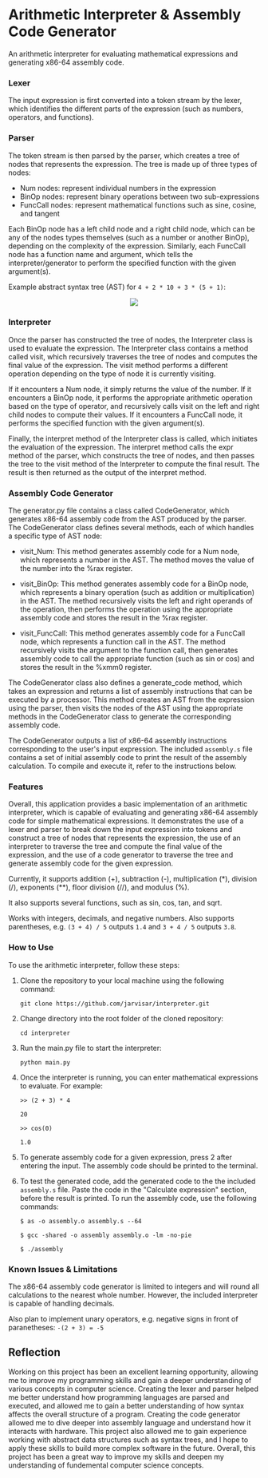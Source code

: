 # Arithmetic Interpreter & Assembly Code Generator
An arithmetic interpreter for evaluating mathematical expressions and generating x86-64 assembly code.

### Lexer
The input expression is first converted into a token stream by the lexer, which identifies the different parts of the expression (such as numbers, operators, and functions).

### Parser
The token stream is then parsed by the parser, which creates a tree of nodes that represents the expression. The tree is made up of three types of nodes: 

* Num nodes: represent individual numbers in the expression
* BinOp nodes: represent binary operations between two sub-expressions
* FuncCall nodes: represent mathematical functions such as sine, cosine, and tangent 

Each BinOp node has a left child node and a right child node, which can be any of the nodes types themselves (such as a number or another BinOp), depending on the complexity of the expression. Similarly, each FuncCall node has a function name and argument, which tells the interpreter/generator to perform the specified function with the given argument(s).

Example abstract syntax tree (AST) for `4 + 2 * 10 + 3 * (5 + 1)`:

<p align="center">
  <img src="https://keleshev.com/abstract-syntax-tree-an-example-in-c/ast.svg"/>
</p>

### Interpreter
Once the parser has constructed the tree of nodes, the Interpreter class is used to evaluate the expression. The Interpreter class contains a method called visit, which recursively traverses the tree of nodes and computes the final value of the expression. The visit method performs a different operation depending on the type of node it is currently visiting.

If it encounters a Num node, it simply returns the value of the number. If it encounters a BinOp node, it performs the appropriate arithmetic operation based on the type of operator, and recursively calls visit on the left and right child nodes to compute their values. If it encounters a FuncCall node, it performs the specified function with the given argument(s).

Finally, the interpret method of the Interpreter class is called, which initiates the evaluation of the expression. The interpret method calls the expr method of the parser, which constructs the tree of nodes, and then passes the tree to the visit method of the Interpreter to compute the final result. The result is then returned as the output of the interpret method.

### Assembly Code Generator

The generator.py file contains a class called CodeGenerator, which generates x86-64 assembly code from the AST produced by the parser. The CodeGenerator class defines several methods, each of which handles a specific type of AST node:

* visit_Num: This method generates assembly code for a Num node, which represents a number in the AST. The method moves the value of the number into the %rax register.

* visit_BinOp: This method generates assembly code for a BinOp node, which represents a binary operation (such as addition or multiplication) in the AST. The method recursively visits the left and right operands of the operation, then performs the operation using the appropriate assembly code and stores the result in the %rax register.

* visit_FuncCall: This method generates assembly code for a FuncCall node, which represents a function call in the AST. The method recursively visits the argument to the function call, then generates assembly code to call the appropriate function (such as sin or cos) and stores the result in the %xmm0 register.

The CodeGenerator class also defines a generate_code method, which takes an expression and returns a list of assembly instructions that can be executed by a processor. This method creates an AST from the expression using the parser, then visits the nodes of the AST using the appropriate methods in the CodeGenerator class to generate the corresponding assembly code.

The CodeGenerator outputs a list of x86-64 assembly instructions corresponding to the user's input expression. The included `assembly.s` file contains a set of initial assembly code to print the result of the assembly calculation. To compile and execute it, refer to the instructions below.

### Features
Overall, this application provides a basic implementation of an arithmetic interpreter, which is capable of evaluating and generating x86-64 assembly code for simple mathematical expressions. It demonstrates the use of a lexer and parser to break down the input expression into tokens and construct a tree of nodes that represents the expression, the use of an interpreter to traverse the tree and compute the final value of the expression, and the use of a code generator to traverse the tree and generate assembly code for the given expression.

Currently, it supports addition (+), subtraction (-), multiplication (*), division (/), exponents (**), floor division (//), and modulus (%).

It also supports several functions, such as sin, cos, tan, and sqrt.

Works with integers, decimals, and negative numbers. Also supports parentheses, e.g. `(3 + 4) / 5` outputs `1.4` and `3 + 4 / 5` outputs `3.8`.

### How to Use

To use the arithmetic interpreter, follow these steps:

1. Clone the repository to your local machine using the following command:

	`git clone https://github.com/jarvisar/interpreter.git`
    
2. Change directory into the root folder of the cloned repository:

	`cd interpreter`
    
3. Run the main.py file to start the interpreter:

	`python main.py`
    
4. Once the interpreter is running, you can enter mathematical expressions to evaluate. For example:

	`>> (2 + 3) * 4`
    
    `20`
    
    
    `>> cos(0)`
    
    `1.0`
    
5. To generate assembly code for a given expression, press 2 after entering the input. The assembly code should be printed to the terminal.

6. To test the generated code, add the generated code to the the included `assembly.s` file. Paste the code in the "Calculate expression" section, before the result is printed. To run the assembly code, use the following commands:

	`$ as -o assembly.o assembly.s --64`
	
	`$ gcc -shared -o assembly assembly.o -lm -no-pie`
	
	`$ ./assembly`
     
### Known Issues & Limitations

The x86-64 assembly code generator is limited to integers and will round all calculations to the nearest whole number. However, the included interpreter is capable of handling decimals.

Also plan to implement unary operators, e.g. negative signs in front of paranetheses: `-(2 + 3) = -5`

## Reflection

Working on this project has been an excellent learning opportunity, allowing me to improve my programming skills and gain a deeper understanding of various concepts in computer science. Creating the lexer and parser helped me better understand how programming languages are parsed and executed, and allowed me to gain a better understanding of how syntax affects the overall structure of a program. Creating the code generator allowed me to dive deeper into assembly language and understand how it interacts with hardware. This project also allowed me to gain experience working with abstract data structures such as syntax trees, and I hope to apply these skills to build more complex software in the future. Overall, this project has been a great way to improve my skills and deepen my understanding of fundemental computer science concepts.
